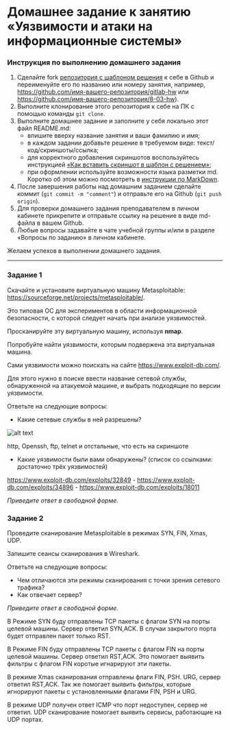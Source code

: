 # Домашнее задание к занятию «Уязвимости и атаки на информационные системы»

### Инструкция по выполнению домашнего задания

1. Сделайте fork [репозитория c шаблоном решения](https://github.com/netology-code/sys-pattern-homework) к себе в Github и переименуйте его по названию или номеру занятия, например, https://github.com/имя-вашего-репозитория/gitlab-hw или https://github.com/имя-вашего-репозитория/8-03-hw).
2. Выполните клонирование этого репозитория к себе на ПК с помощью команды `git clone`.
3. Выполните домашнее задание и заполните у себя локально этот файл README.md:
   - впишите вверху название занятия и ваши фамилию и имя;
   - в каждом задании добавьте решение в требуемом виде: текст/код/скриншоты/ссылка;
   - для корректного добавления скриншотов воспользуйтесь инструкцией [«Как вставить скриншот в шаблон с решением»](https://github.com/netology-code/sys-pattern-homework/blob/main/screen-instruction.md);
   - при оформлении используйте возможности языка разметки md. Коротко об этом можно посмотреть в [инструкции по MarkDown](https://github.com/netology-code/sys-pattern-homework/blob/main/md-instruction.md).
4. После завершения работы над домашним заданием сделайте коммит (`git commit -m "comment"`) и отправьте его на Github (`git push origin`).
5. Для проверки домашнего задания преподавателем в личном кабинете прикрепите и отправьте ссылку на решение в виде md-файла в вашем Github.
6. Любые вопросы задавайте в чате учебной группы и/или в разделе «Вопросы по заданию» в личном кабинете.

Желаем успехов в выполнении домашнего задания.

------

### Задание 1

Скачайте и установите виртуальную машину Metasploitable: https://sourceforge.net/projects/metasploitable/.

Это типовая ОС для экспериментов в области информационной безопасности, с которой следует начать при анализе уязвимостей.

Просканируйте эту виртуальную машину, используя **nmap**.

Попробуйте найти уязвимости, которым подвержена эта виртуальная машина.

Сами уязвимости можно поискать на сайте https://www.exploit-db.com/.

Для этого нужно в поиске ввести название сетевой службы, обнаруженной на атакуемой машине, и выбрать подходящие по версии уязвимости.

Ответьте на следующие вопросы:

- Какие сетевые службы в ней разрешены?

![alt text]([https://github.com/Anudora41/sys-insf-homeworks/edit/main/1.png)

http, Openssh, ftp, telnet и отстальные, что есть на скриншоте
  
- Какие уязвимости были вами обнаружены? (список со ссылками: достаточно трёх уязвимостей)
  
https://www.exploit-db.com/exploits/32849 - https://www.exploit-db.com/exploits/34896 - https://www.exploit-db.com/exploits/18011

*Приведите ответ в свободной форме.*  

### Задание 2

Проведите сканирование Metasploitable в режимах SYN, FIN, Xmas, UDP.

Запишите сеансы сканирования в Wireshark.

Ответьте на следующие вопросы:

- Чем отличаются эти режимы сканирования с точки зрения сетевого трафика?
- Как отвечает сервер?

*Приведите ответ в свободной форме.*

В Режиме SYN буду отправлены TCP пакеты с флагом SYN на порты целевой машины. Сервер ответил SYN,ACK. В случаи закрытого порта будет отправлен пакет только RST.

В Режиме FIN буду отправлены TCP пакеты с флагом FIN на порты целевой машины. Сервер ответил RST,ACK. Это помогает выявить фильтры с флагом FIN коротые игнарируют эти пакеты.

В режиме Xmas сканирования отправлены флаги FIN, PSH. URG, сервер ответил RST,ACK. Так же помогает выявить фильтры, которые игнорируют пакеты с установленными флагами FIN, PSH и URG.

В режиме UDP получен ответ ICMP что порт недоступен, сервер не ответил. UDP сканирование помогает выявить сервисы, работающие на UDP портах.
